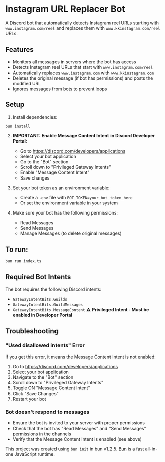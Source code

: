 # Instagram URL Replacer Bot

A Discord bot that automatically detects Instagram reel URLs starting with `www.instagram.com/reel` and replaces them with `www.kkinstagram.com/reel` URLs.

## Features

- Monitors all messages in servers where the bot has access
- Detects Instagram reel URLs that start with `www.instagram.com/reel`
- Automatically replaces `www.instagram.com` with `www.kkinstagram.com`
- Deletes the original message (if bot has permissions) and posts the modified URL
- Ignores messages from bots to prevent loops

## Setup

1. Install dependencies:

```bash
bun install
```

2. **IMPORTANT: Enable Message Content Intent in Discord Developer Portal:**

   - Go to https://discord.com/developers/applications
   - Select your bot application
   - Go to the "Bot" section
   - Scroll down to "Privileged Gateway Intents"
   - Enable "Message Content Intent"
   - Save changes

3. Set your bot token as an environment variable:

   - Create a `.env` file with `BOT_TOKEN=your_bot_token_here`
   - Or set the environment variable in your system

4. Make sure your bot has the following permissions:
   - Read Messages
   - Send Messages
   - Manage Messages (to delete original messages)

## To run:

```bash
bun run index.ts
```

## Required Bot Intents

The bot requires the following Discord intents:

- `GatewayIntentBits.Guilds`
- `GatewayIntentBits.GuildMessages`
- `GatewayIntentBits.MessageContent` ⚠️ **Privileged Intent - Must be enabled in Developer Portal**

## Troubleshooting

### "Used disallowed intents" Error

If you get this error, it means the Message Content Intent is not enabled:

1. Go to https://discord.com/developers/applications
2. Select your bot application
3. Navigate to the "Bot" section
4. Scroll down to "Privileged Gateway Intents"
5. Toggle ON "Message Content Intent"
6. Click "Save Changes"
7. Restart your bot

### Bot doesn't respond to messages

- Ensure the bot is invited to your server with proper permissions
- Check that the bot has "Read Messages" and "Send Messages" permissions in the channels
- Verify that the Message Content Intent is enabled (see above)

This project was created using `bun init` in bun v1.2.5. [Bun](https://bun.sh) is a fast all-in-one JavaScript runtime.
